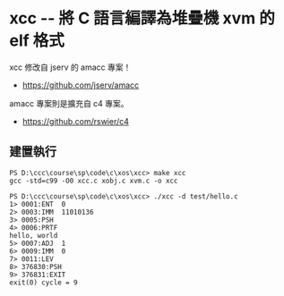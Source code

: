 # xcc -- 將 C 語言編譯為堆疊機 xvm 的 elf 格式

xcc 修改自 jserv 的 amacc 專案！

* https://github.com/jserv/amacc

amacc 專案則是擴充自 c4 專案。

* https://github.com/rswier/c4

## 建置執行

```
PS D:\ccc\course\sp\code\c\xos\xcc> make xcc
gcc -std=c99 -O0 xcc.c xobj.c xvm.c -o xcc

PS D:\ccc\course\sp\code\c\xos\xcc> ./xcc -d test/hello.c
1> 0001:ENT  0
2> 0003:IMM  11010136
3> 0005:PSH
4> 0006:PRTF
hello, world
5> 0007:ADJ  1
6> 0009:IMM  0
7> 0011:LEV
8> 376830:PSH
9> 376831:EXIT
exit(0) cycle = 9
```
